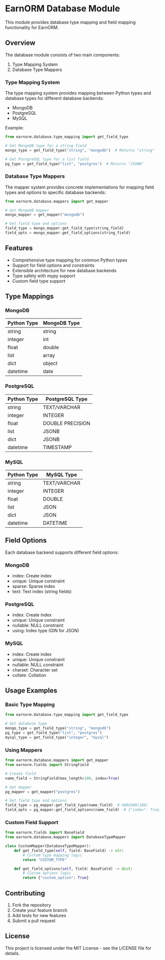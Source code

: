 # EarnORM Database Module

This module provides database type mapping and field mapping functionality for EarnORM.

## Overview

The database module consists of two main components:

1. Type Mapping System
2. Database Type Mappers

### Type Mapping System

The type mapping system provides mapping between Python types and database types for different database backends:

- MongoDB
- PostgreSQL
- MySQL

Example:
```python
from earnorm.database.type_mapping import get_field_type

# Get MongoDB type for a string field
mongo_type = get_field_type("string", "mongodb")  # Returns "string"

# Get PostgreSQL type for a list field
pg_type = get_field_type("list", "postgres")  # Returns "JSONB"
```

### Database Type Mappers

The mapper system provides concrete implementations for mapping field types and options to specific database backends:

```python
from earnorm.database.mappers import get_mapper

# Get MongoDB mapper
mongo_mapper = get_mapper("mongodb")

# Get field type and options
field_type = mongo_mapper.get_field_type(string_field)
field_opts = mongo_mapper.get_field_options(string_field)
```

## Features

- Comprehensive type mapping for common Python types
- Support for field options and constraints
- Extensible architecture for new database backends
- Type safety with mypy support
- Custom field type support

## Type Mappings

### MongoDB
| Python Type | MongoDB Type |
|------------|--------------|
| string     | string       |
| integer    | int          |
| float      | double       |
| list       | array        |
| dict       | object       |
| datetime   | date         |

### PostgreSQL
| Python Type | PostgreSQL Type |
|------------|----------------|
| string     | TEXT/VARCHAR   |
| integer    | INTEGER        |
| float      | DOUBLE PRECISION|
| list       | JSONB          |
| dict       | JSONB          |
| datetime   | TIMESTAMP      |

### MySQL
| Python Type | MySQL Type    |
|------------|---------------|
| string     | TEXT/VARCHAR  |
| integer    | INTEGER       |
| float      | DOUBLE        |
| list       | JSON          |
| dict       | JSON          |
| datetime   | DATETIME      |

## Field Options

Each database backend supports different field options:

### MongoDB
- index: Create index
- unique: Unique constraint
- sparse: Sparse index
- text: Text index (string fields)

### PostgreSQL
- index: Create index
- unique: Unique constraint
- nullable: NULL constraint
- using: Index type (GIN for JSON)

### MySQL
- index: Create index
- unique: Unique constraint
- nullable: NULL constraint
- charset: Character set
- collate: Collation

## Usage Examples

### Basic Type Mapping
```python
from earnorm.database.type_mapping import get_field_type

# Get database type
mongo_type = get_field_type("string", "mongodb")
pg_type = get_field_type("list", "postgres")
mysql_type = get_field_type("integer", "mysql")
```

### Using Mappers
```python
from earnorm.database.mappers import get_mapper
from earnorm.fields import StringField

# Create field
name_field = StringField(max_length=100, index=True)

# Get mapper
pg_mapper = get_mapper("postgres")

# Get field type and options
field_type = pg_mapper.get_field_type(name_field)  # VARCHAR(100)
field_opts = pg_mapper.get_field_options(name_field)  # {"index": True, ...}
```

### Custom Field Support
```python
from earnorm.fields import BaseField
from earnorm.database.mappers import DatabaseTypeMapper

class CustomMapper(DatabaseTypeMapper):
    def get_field_type(self, field: BaseField) -> str:
        # Custom type mapping logic
        return "CUSTOM_TYPE"

    def get_field_options(self, field: BaseField) -> dict:
        # Custom options logic
        return {"custom_option": True}
```

## Contributing

1. Fork the repository
2. Create your feature branch
3. Add tests for new features
4. Submit a pull request

## License

This project is licensed under the MIT License - see the LICENSE file for details. 
